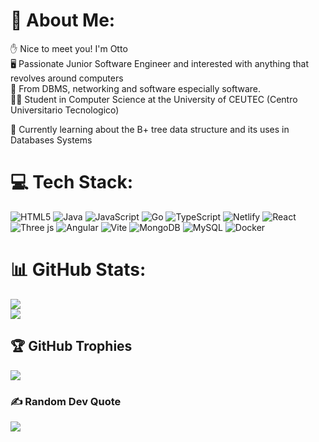 # :star2: About Me:

:hand: Nice to meet you! I'm Otto<br> :desktop_computer: Passionate Junior Software Engineer and interested with anything that revolves around computers<br> :robot: From DBMS, networking and software especially software.<br> :man_technologist: Student in Computer Science at the University of CEUTEC (Centro Universitario Tecnologico)<br>

:thought_balloon: Currently learning about the B+ tree data structure and its uses in Databases Systems<br>

<!--
## 🌐 Socials:

[![YouTube](https://img.shields.io/badge/YouTube-%23FF0000.svg?logo=YouTube&logoColor=white)](https://youtube.com/@https://www.youtube.com/channel/UCYcrQjZLfPPAa9TsEYZQUTg) -->

# 💻 Tech Stack:

![HTML5](https://img.shields.io/badge/html5-%23E34F26.svg?style=for-the-badge&logo=html5&logoColor=white) ![Java](https://img.shields.io/badge/java-%23ED8B00.svg?style=for-the-badge&logo=openjdk&logoColor=white) ![JavaScript](https://img.shields.io/badge/javascript-%23323330.svg?style=for-the-badge&logo=javascript&logoColor=%23F7DF1E) ![Go](https://img.shields.io/badge/go-%2300ADD8.svg?style=for-the-badge&logo=go&logoColor=white) ![TypeScript](https://img.shields.io/badge/typescript-%23007ACC.svg?style=for-the-badge&logo=typescript&logoColor=white) ![Netlify](https://img.shields.io/badge/netlify-%23000000.svg?style=for-the-badge&logo=netlify&logoColor=#00C7B7) ![React](https://img.shields.io/badge/react-%2320232a.svg?style=for-the-badge&logo=react&logoColor=%2361DAFB) ![Three js](https://img.shields.io/badge/threejs-black?style=for-the-badge&logo=three.js&logoColor=white) ![Angular](https://img.shields.io/badge/angular-%23DD0031.svg?style=for-the-badge&logo=angular&logoColor=white) ![Vite](https://img.shields.io/badge/vite-%23646CFF.svg?style=for-the-badge&logo=vite&logoColor=white) ![MongoDB](https://img.shields.io/badge/MongoDB-%234ea94b.svg?style=for-the-badge&logo=mongodb&logoColor=white) ![MySQL](https://img.shields.io/badge/mysql-%2300000f.svg?style=for-the-badge&logo=mysql&logoColor=white) ![Docker](https://img.shields.io/badge/docker-%230db7ed.svg?style=for-the-badge&logo=docker&logoColor=white)

# 📊 GitHub Stats:

![](https://github-readme-streak-stats.herokuapp.com/?user=OttoERM&theme=ayu-mirage&hide_border=false)<br>
![](https://github-readme-stats.vercel.app/api/top-langs/?username=OttoERM&theme=ayu-mirage&hide_border=false&include_all_commits=false&count_private=false&layout=compact)<br>

## 🏆 GitHub Trophies

![](https://github-profile-trophy.vercel.app/?username=OttoERM&theme=ayu-mirage&no-frame=true&no-bg=false&margin-w=4&row=2&column=2)<br/>

### ✍️ Random Dev Quote

![](https://quotes-github-readme.vercel.app/api?type=horizontal&theme=tokyonight)

<!-- Proudly created with GPRM ( https://gprm.itsvg.in ) -->
